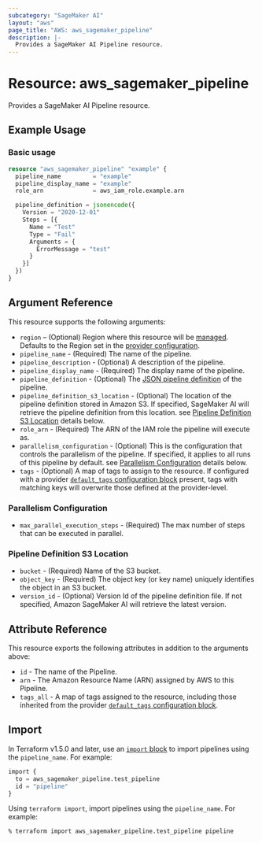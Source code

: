 ```yaml
---
subcategory: "SageMaker AI"
layout: "aws"
page_title: "AWS: aws_sagemaker_pipeline"
description: |-
  Provides a SageMaker AI Pipeline resource.
---
```


# Resource: aws_sagemaker_pipeline

Provides a SageMaker AI Pipeline resource.

## Example Usage

### Basic usage

```terraform
resource "aws_sagemaker_pipeline" "example" {
  pipeline_name         = "example"
  pipeline_display_name = "example"
  role_arn              = aws_iam_role.example.arn

  pipeline_definition = jsonencode({
    Version = "2020-12-01"
    Steps = [{
      Name = "Test"
      Type = "Fail"
      Arguments = {
        ErrorMessage = "test"
      }
    }]
  })
}
```

## Argument Reference

This resource supports the following arguments:

* `region` – (Optional) Region where this resource will be [managed](https://docs.aws.amazon.com/general/latest/gr/rande.html#regional-endpoints). Defaults to the Region set in the [provider configuration](https://registry.terraform.io/providers/hashicorp/aws/latest/docs#aws-configuration-reference).
* `pipeline_name` - (Required) The name of the pipeline.
* `pipeline_description` - (Optional) A description of the pipeline.
* `pipeline_display_name` - (Required) The display name of the pipeline.
* `pipeline_definition` - (Optional) The [JSON pipeline definition](https://aws-sagemaker-mlops.github.io/sagemaker-model-building-pipeline-definition-JSON-schema/) of the pipeline.
* `pipeline_definition_s3_location` - (Optional) The location of the pipeline definition stored in Amazon S3. If specified, SageMaker AI will retrieve the pipeline definition from this location. see [Pipeline Definition S3 Location](#pipeline-definition-s3-location) details below.
* `role_arn` - (Required) The ARN of the IAM role the pipeline will execute as.
* `parallelism_configuration` - (Optional) This is the configuration that controls the parallelism of the pipeline. If specified, it applies to all runs of this pipeline by default. see [Parallelism Configuration](#parallelism-configuration) details below.
* `tags` - (Optional) A map of tags to assign to the resource. If configured with a provider [`default_tags` configuration block](https://registry.terraform.io/providers/hashicorp/aws/latest/docs#default_tags-configuration-block) present, tags with matching keys will overwrite those defined at the provider-level.

### Parallelism Configuration

* `max_parallel_execution_steps` - (Required) The max number of steps that can be executed in parallel.

### Pipeline Definition S3 Location

* `bucket` - (Required) Name of the S3 bucket.
* `object_key` - (Required) The object key (or key name) uniquely identifies the object in an S3 bucket.
* `version_id` - (Optional) Version Id of the pipeline definition file. If not specified, Amazon SageMaker AI will retrieve the latest version.

## Attribute Reference

This resource exports the following attributes in addition to the arguments above:

* `id` - The name of the Pipeline.
* `arn` - The Amazon Resource Name (ARN) assigned by AWS to this Pipeline.
* `tags_all` - A map of tags assigned to the resource, including those inherited from the provider [`default_tags` configuration block](https://registry.terraform.io/providers/hashicorp/aws/latest/docs#default_tags-configuration-block).

## Import

In Terraform v1.5.0 and later, use an [`import` block](https://developer.hashicorp.com/terraform/language/import) to import pipelines using the `pipeline_name`. For example:

```terraform
import {
  to = aws_sagemaker_pipeline.test_pipeline
  id = "pipeline"
}
```

Using `terraform import`, import pipelines using the `pipeline_name`. For example:

```console
% terraform import aws_sagemaker_pipeline.test_pipeline pipeline
```
